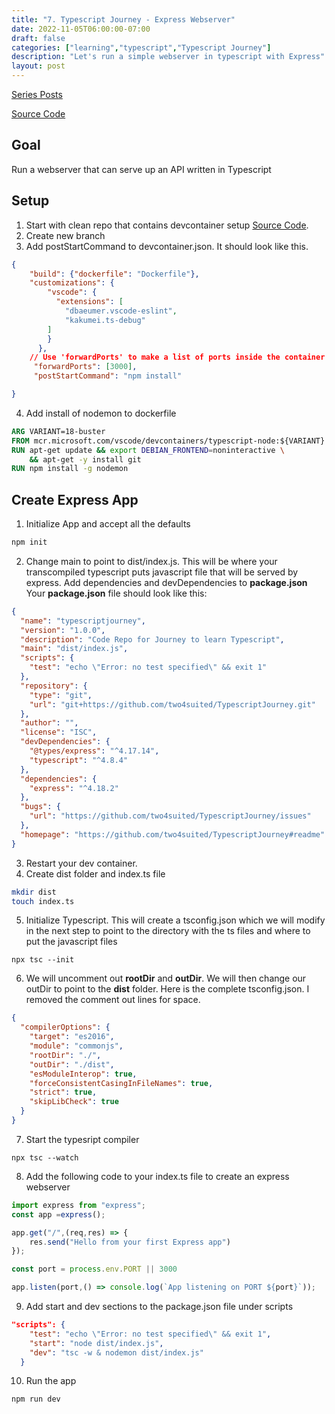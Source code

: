 ```yaml
---
title: "7. Typescript Journey - Express Webserver"
date: 2022-11-05T06:00:00-07:00
draft: false
categories: ["learning","typescript","Typescript Journey"]
description: "Let's run a simple webserver in typescript with Express"
layout: post
---
```

[Series Posts](https://brianpsheridan.com/categories.html#typescript-journey)

[Source Code](https://github.com/two4suited/TypescriptJourney/tree/express)

## Goal

Run a webserver that can serve up an API written in Typescript

## Setup

1. Start with clean repo that contains devcontainer setup [Source Code](https://github.com/two4suited/TypescriptJourney/tree/cleandevcontainer).
2. Create new branch
3. Add postStartCommand to devcontainer.json.  It should look like this.

```json
{
	"build": {"dockerfile": "Dockerfile"},
	"customizations": {
		"vscode": {
		  "extensions": [
			"dbaeumer.vscode-eslint",			
			"kakumei.ts-debug"
		]
		}
	  },	
	// Use 'forwardPorts' to make a list of ports inside the container available locally.
	 "forwardPorts": [3000],
	 "postStartCommand": "npm install"

}

```
4. Add install of nodemon to dockerfile
```Dockerfile
ARG VARIANT=18-buster
FROM mcr.microsoft.com/vscode/devcontainers/typescript-node:${VARIANT}
RUN apt-get update && export DEBIAN_FRONTEND=noninteractive \
    && apt-get -y install git
RUN npm install -g nodemon
```

## Create Express App
1. Initialize App and accept all the defaults
```bash
npm init
```
2. Change main to point to dist/index.js.  This will be where your transcompiled typescript puts javascript file that will be served by express.
Add dependencies and devDependencies to **package.json**
Your **package.json** file should look like this:
```json
{
  "name": "typescriptjourney",
  "version": "1.0.0",
  "description": "Code Repo for Journey to learn Typescript",
  "main": "dist/index.js",
  "scripts": {
    "test": "echo \"Error: no test specified\" && exit 1"
  },
  "repository": {
    "type": "git",
    "url": "git+https://github.com/two4suited/TypescriptJourney.git"
  },
  "author": "",
  "license": "ISC",
  "devDependencies": {
    "@types/express": "^4.17.14",
    "typescript": "^4.8.4"
  },
  "dependencies": {
    "express": "^4.18.2"
  },
  "bugs": {
    "url": "https://github.com/two4suited/TypescriptJourney/issues"
  },
  "homepage": "https://github.com/two4suited/TypescriptJourney#readme"
}
```
3. Restart your dev container.
4. Create dist folder and index.ts file
```bash
mkdir dist
touch index.ts
```
5. Initialize Typescript.  This will create a tsconfig.json which we will modify in the next step to point to the directory with the ts files and where to put the javascript files
```
npx tsc --init
```
6. We will uncomment out **rootDir** and **outDir**.  We will then change our outDir to point to the **dist** folder.  Here is the complete tsconfig.json. I removed the comment out lines for space.
```json
{
  "compilerOptions": {   
    "target": "es2016",
    "module": "commonjs",                                
    "rootDir": "./",
    "outDir": "./dist",                                  
    "esModuleInterop": true,                             
    "forceConsistentCasingInFileNames": true,            
    "strict": true,                                      
    "skipLibCheck": true                                 
  }
}
```
7. Start the typesript compiler
```
npx tsc --watch
```
8. Add the following code to your index.ts file to create an express webserver
````typescript
import express from "express";
const app =express();

app.get("/",(req,res) => {
    res.send("Hello from your first Express app")
});

const port = process.env.PORT || 3000

app.listen(port,() => console.log(`App listening on PORT ${port}`));
````

9. Add start and dev sections to the package.json file under scripts
```json
"scripts": {
    "test": "echo \"Error: no test specified\" && exit 1",
    "start": "node dist/index.js",
    "dev": "tsc -w & nodemon dist/index.js"
  }
```
10. Run the app
```bash
npm run dev
```
